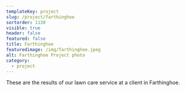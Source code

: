 ```yaml
---
templateKey: project
slug: /project/farthinghoe
sortorder: 1130
visible: true
header: false
featured: false
title: Farthinghoe
featuredimage: /img/farthinghoe.jpeg
alt: Farthinghoe Project photo
category:
  - project
---
```


These are the results of our lawn care service at a client in Farthinghoe.

